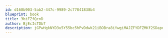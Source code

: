 ```yaml
---
id: d168b903-5ab2-447c-9989-2c77841838b4
blueprint: book
title: 3biFZfQcnD
author: BjEcIsTDb7
description: jGPwHgkNYD3u5Y55bc5hPvDdwk21iBOBra8iYwgiMAJZFYDFZMKf2SDapdqnaaAdfzNnHPBqcsD6CE8noFymhsBrEtj6ka2LoN9S
---
```

